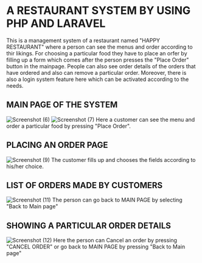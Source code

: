 # A RESTAURANT SYSTEM BY USING PHP AND LARAVEL

This is a management system of a restaurant named "HAPPY RESTAURANT" where a person can see the menus and order according to thir likings. For choosing a particular food
they have to place an orfer by filling up a form which comes after the person presses the "Place Order" button in the mainpage. People can also see order details of the orders
that have ordered and also can remove a particular order. Moreover, there is also a login system feature here which can be activated according to the needs.

## MAIN PAGE OF THE SYSTEM
![Screenshot (6)](https://github.com/Faizul-Kabir/A-RESTAURANT-SYSTEM-BY-USING-PHP-LARAVEL/assets/142076035/0cc99f7b-0aee-40ec-b955-bb9c50b71128)
![Screenshot (7)](https://github.com/Faizul-Kabir/A-RESTAURANT-SYSTEM-BY-USING-PHP-LARAVEL/assets/142076035/ff9bb809-b194-442d-80dc-9699b67d7c81)
Here a customer can see the menu and order a particular food by pressing "Place Order".
## PLACING AN ORDER PAGE
![Screenshot (9)](https://github.com/Faizul-Kabir/A-RESTAURANT-SYSTEM-BY-USING-PHP-LARAVEL/assets/142076035/f572e235-62d7-43b5-86f5-2da6f063ff44)
The customer fills up and chooses the fields according to his/her choice.
## LIST OF ORDERS MADE BY CUSTOMERS
![Screenshot (11)](https://github.com/Faizul-Kabir/A-RESTAURANT-SYSTEM-BY-USING-PHP-LARAVEL/assets/142076035/b85ad5e7-6191-4f01-8bfa-7ab98b205de7)
The person can go back to MAIN PAGE by selecting "Back to Main page"
## SHOWING A PARTICULAR ORDER DETAILS
![Screenshot (12)](https://github.com/Faizul-Kabir/A-RESTAURANT-SYSTEM-BY-USING-PHP-LARAVEL/assets/142076035/171f8198-38b5-4059-9943-3f446fd745d3)
Here the person can Cancel an order by pressing "CANCEL ORDER" or go back to MAIN PAGE by pressing "Back to Main page"

